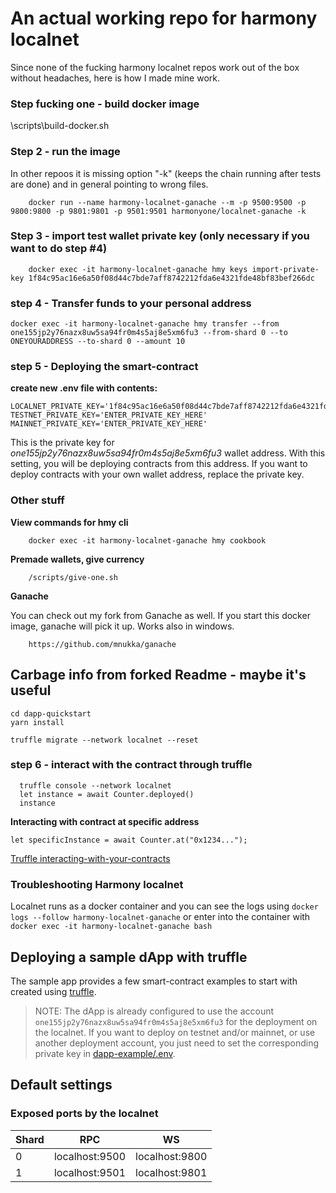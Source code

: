 # An actual working repo for harmony localnet
Since none of the fucking harmony localnet repos work out of the box without headaches, here is how I made mine work.

### Step fucking one - build docker image
\scripts\build-docker.sh

### Step 2 - run the image
In other repoos it is missing option "-k" (keeps the chain running after tests are done) and in general pointing to wrong files.
``` 
    docker run --name harmony-localnet-ganache --m -p 9500:9500 -p 9800:9800 -p 9801:9801 -p 9501:9501 harmonyone/localnet-ganache -k
```
### Step 3 - import test wallet private key (only necessary if you want to do step #4)
``` 
    docker exec -it harmony-localnet-ganache hmy keys import-private-key 1f84c95ac16e6a50f08d44c7bde7aff8742212fda6e4321fde48bf83bef266dc
``` 
### step 4 - Transfer funds to your personal address
``` 
docker exec -it harmony-localnet-ganache hmy transfer --from one155jp2y76nazx8uw5sa94fr0m4s5aj8e5xm6fu3 --from-shard 0 --to ONEYOURADDRESS --to-shard 0 --amount 10
``` 

### step 5 - Deploying the smart-contract
**create new .env file with contents:**
```
LOCALNET_PRIVATE_KEY='1f84c95ac16e6a50f08d44c7bde7aff8742212fda6e4321fde48bf83bef266dc'
TESTNET_PRIVATE_KEY='ENTER_PRIVATE_KEY_HERE'
MAINNET_PRIVATE_KEY='ENTER_PRIVATE_KEY_HERE'
```
This is the private key for _one155jp2y76nazx8uw5sa94fr0m4s5aj8e5xm6fu3_ wallet address. With this setting, you will be deploying contracts from this address.
If you want to deploy contracts with your own wallet address, replace the private key.

### Other stuff
**View commands for hmy cli**
````
    docker exec -it harmony-localnet-ganache hmy cookbook
````

**Premade wallets, give currency**
````
    /scripts/give-one.sh
````

**Ganache**

You can check out my fork from Ganache as well. If you start this docker image, ganache will pick it up.
Works also in windows.
````access transformers
    https://github.com/mnukka/ganache
````

## Carbage info from forked Readme - maybe it's useful

```
cd dapp-quickstart
yarn install
```

```
truffle migrate --network localnet --reset
```

### step 6 - interact with the contract through truffle
````
  truffle console --network localnet
  let instance = await Counter.deployed()
  instance
````

**Interacting with contract at specific address**
```
let specificInstance = await Counter.at("0x1234...");
```

[Truffle interacting-with-your-contracts](https://www.trufflesuite.com/docs/truffle/getting-started/interacting-with-your-contracts)

### Troubleshooting Harmony localnet

Localnet runs as a docker container and you can see the logs using `docker logs --follow harmony-localnet-ganache` or enter into the container with `docker exec -it harmony-localnet-ganache bash`

## Deploying a sample dApp with truffle

The sample app provides a few smart-contract examples to start with created using [truffle](https://www.trufflesuite.com/docs/truffle/overview).

> NOTE: The dApp is already configured to use the account `one155jp2y76nazx8uw5sa94fr0m4s5aj8e5xm6fu3` for the deployment on the localnet. If you want to deploy on testnet and/or mainnet, or use another deployment account, you just need to set the corresponding private key in [dapp-example/.env](dapp-example/.env).

## Default settings

### Exposed ports by the localnet
| Shard | RPC | WS |
|-|-|-|
| 0 | localhost:9500 | localhost:9800 |
| 1 | localhost:9501 | localhost:9801 |
